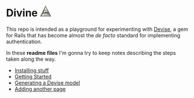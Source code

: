 # Divine  <img src="app/assets/images/divine.png" height="30"/>
This repo is intended as a playground for experimenting with [Devise][devise], a gem for Rails that has become almost the *de facto* standard for implementing authentication.

In these **readme files** I'm gonna try to keep notes describing the steps taken along the way.

* [Installing stuff][l1]
* [Getting Started][l2]
* [Generating a Devise model][l3]
* [Adding another page][l4]

<!-- links -->
[devise]: https://github.com/plataformatec/devise
[l1]: README_FILES/installing.md
[l2]: README_FILES/getting_starteding.md
[l3]: README_FILES/generating_devise_model.md
[l4]: README_FILES/adding_another_page.md
